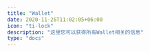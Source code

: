 ```yaml
---
title: "Wallet"
date: 2020-11-26T11:02:05+06:00
icon: "ti-lock"
description: "这里您可以获得所有Wallet相关的信息"
type: "docs"
---
```

